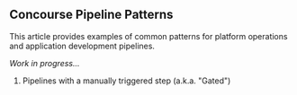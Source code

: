 
## Concourse Pipeline Patterns
This article provides examples of common patterns for platform operations and application development pipelines.

*Work in progress...*

1. Pipelines with a manually triggered step (a.k.a. "Gated")
